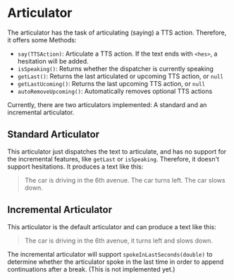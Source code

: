 # Articulator

The articulator has the task of articulating (saying) a TTS action. Therefore,
it offers some Methods:

 * `say(TTSAction)`: Articulate a TTS action. If the text ends with `<hes>`,
     a hesitation will be added.
 * `isSpeaking()`: Returns whether the dispatcher is currently speaking
 * `getLast()`: Returns the last articulated or upcoming TTS action, or `null`
 * `getLastUcoming()`: Returns the last upcoming TTS action, or `null`
 * `autoRemoveUpcoming()`: Automatically removes optional TTS actions

Currently, there are two articulators implemented: A standard and an incremental
articulator.

## Standard Articulator
This articulator just dispatches the text to articulate, and has no support for
the incremental features, like `getLast` or `isSpeaking`. Therefore, it doesn't
support hesitations. It produces a text like this:

> The car is driving in the 6th avenue. The car turns left. The car slows down.

## Incremental Articulator
This articulator is the default articulator and can produce a text like this:

> The car is driving in the 6th avenue, it turns left and slows down.

The incremental articulator will support `spokeInLastSeconds(double)` to
determine whether the articulator spoke in the last time in order to append
continuations after a break. (This is not implemented yet.)
